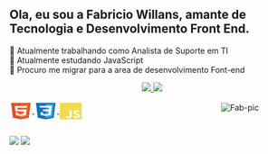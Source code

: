 ## Ola, eu sou a Fabricio Willans, amante de Tecnologia e Desenvolvimento Front End.
🔭 Atualmente trabalhando como Analista de Suporte em TI <br>
🌱 Atualmente estudando JavaScript <br>
👯 Procuro me migrar para a area de desenvolvimento Font-end
<div align="center">
  <a href="https://github.com/Fabricio-Willans-97">
  <img height="160" src="https://github-readme-stats.vercel.app/api?username=Fabricio-Willans-97&count_private=true&show_icons=true&theme=tokyonight"/>
  <img height="160" src="https://github-readme-stats.vercel.app/api/top-langs/?username=Fabricio-Willans-97&layout=compact&langs_count=5&theme=tokyonight"/>
</div>
<div style="display: inline_block"><br>
  <img align="center" alt="Fab-HTML" height="30" width="40" src="https://raw.githubusercontent.com/devicons/devicon/master/icons/html5/html5-original.svg">
  <img align="center" alt="Fab-CSS" height="30" width="40" src="https://raw.githubusercontent.com/devicons/devicon/master/icons/css3/css3-original.svg">
  <img align="center" alt="Fab-Js" height="30" width="40" src="https://raw.githubusercontent.com/devicons/devicon/master/icons/javascript/javascript-plain.svg">
  <!--<img align="center" alt="Fab-Ts" height="30" width="40" src="https://raw.githubusercontent.com/devicons/devicon/master/icons/typescript/typescript-plain.svg">
  <!--<img align="center" alt="Fab-React" height="30" width="40" src="https://raw.githubusercontent.com/devicons/devicon/master/icons/react/react-original.svg">
  <!--<img align="center" alt="Fab-Python" height="30" width="40" src="https://raw.githubusercontent.com/devicons/devicon/master/icons/python/python-original.svg">-->
  <img align="right" alt="Fab-pic" width="130" src="https://avatars.githubusercontent.com/u/113811396?s=400&u=8892c509da8b7dc2f3c0d4d214da144e3f9b4f3e&v=4">
</div>
  
  ##
 
<div>
  <a href="mailto:fabriciowilliansalfa@gmail.com"><img src="https://img.shields.io/badge/-Gmail-%23333?style=for-the-badge&logo=gmail&logoColor=white" target="_blank"></a>
  <a href="https://www.linkedin.com/in/fabricio-willans-53b13a125" target="_blank"><img src="https://img.shields.io/badge/-LinkedIn-%230077B5?style=for-the-badge&logo=linkedin&logoColor=white" target="_blank"></a> 
 
  <!-- snake aqui -->
 
</div>
